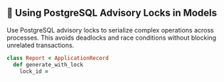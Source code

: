 ## 🧠 Using PostgreSQL Advisory Locks in Models

Use PostgreSQL advisory locks to serialize complex operations across processes. This avoids deadlocks and race conditions without blocking unrelated transactions.

```ruby
class Report < ApplicationRecord
  def generate_with_lock
    lock_id = 